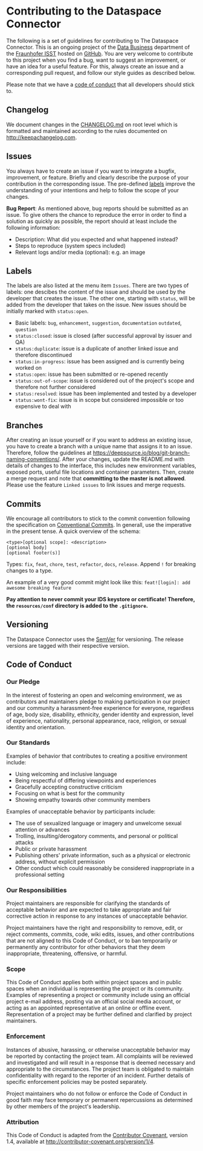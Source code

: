 # Contributing to the Dataspace Connector

The following is a set of guidelines for contributing to The Dataspace Connector. This is an ongoing project of the [Data Business](https://www.isst.fraunhofer.de/de/geschaeftsfelder/datenwirtschaft.html) department of the [Fraunhofer ISST](https://www.isst.fraunhofer.de/) hosted on [GitHub](https://github.com/FraunhoferISST/Dataspace-Connector). You are very welcome to contribute to this project when you find a bug, want to suggest an improvement, or have an idea for a useful feature. For this, always create an issue and a corresponding pull request, and follow our style guides as described below.

Please note that we have a [code of conduct](#code-of-conduct) that all developers should stick to.

## Changelog

We document changes in the [CHANGELOG.md](CHANGELOG.md) on root level which is formatted and maintained according to the rules documented on http://keepachangelog.com.

## Issues

You always have to create an issue if you want to integrate a bugfix, improvement, or feature. Briefly and clearly describe the purpose of your contribution in the corresponding issue. The pre-defined [labels](#labels) improve the understanding of your intentions and help to follow the scope of your changes. 

**Bug Report**: As mentioned above, bug reports should be submitted as an issue. To give others the chance to reproduce the error in order to find a solution as quickly as possible, the report should at least include the following information:
* Description: What did you expected and what happened instead?
* Steps to reproduce (system specs included)
* Relevant logs and/or media (optional): e.g. an image

## Labels

The labels are also listed at the menu item `Issues`. There are two types of labels: one descibes the content of the issue and should be used by the developer that creates the issue. The other one, starting with `status`, will be added from the developer that takes on the issue. New issues should be initially marked with `status:open`.
*  Basic labels: `bug`, `enhancement`, `suggestion`, `documentation` `outdated`, `question`
*  `status:closed`: issue is closed (after successful approval by issuer and QA)
*  `status:duplicate`: issue is a duplicate of another linked issue and therefore discontinued
*  `status:in-progress`: issue has been assigned and is currently being worked on
*  `status:open`: issue has been submitted or re-opened recently
*  `status:out-of-scope`: issue is considered out of the project's scope and therefore not further considered
*  `status:resolved`: issue has been implemented and tested by a developer
*  `status:wont-fix`: issue is in scope but considered impossible or too expensive to deal with

## Branches

After creating an issue yourself or if you want to address an existing issue, you have to create a branch with a unique name that assigns it to an issue. Therefore, follow the guidelines at https://deepsource.io/blog/git-branch-naming-conventions/. After your changes, update the README.md with details of changes to the interface, this includes new environment variables, exposed ports, useful file locations and container parameters. Then, create a merge request and note that **committing to the master is not allowed**. Please use the feature `Linked issues` to link issues and merge requests. 

## Commits

We encourage all contributors to stick to the commit convention following the specification on [Conventional Commits](https://www.conventionalcommits.org/en/v1.0.0/). In generall, use  the imperative in the present tense. A quick overview of the schema:
```
<type>[optional scope]: <description>
[optional body]
[optional footer(s)]
```

Types: `fix`, `feat`, `chore`, `test`, `refactor`, `docs`, `release`. Append `!` for breaking changes to a type. 

An example of a very good commit might look like this: `feat![login]: add awesome breaking feature`

**Pay attention to never commit your IDS keystore or certificate! Therefore, the `resources/conf` directory is added to the `.gitignore`.**

## Versioning
The Dataspace Connector uses the [SemVer](https://semver.org/) for versioning. The release versions are tagged with their respective version.

## Code of Conduct

### Our Pledge

In the interest of fostering an open and welcoming environment, we as
contributors and maintainers pledge to making participation in our project and
our community a harassment-free experience for everyone, regardless of age, body
size, disability, ethnicity, gender identity and expression, level of experience,
nationality, personal appearance, race, religion, or sexual identity and
orientation.

### Our Standards

Examples of behavior that contributes to creating a positive environment
include:

* Using welcoming and inclusive language
* Being respectful of differing viewpoints and experiences
* Gracefully accepting constructive criticism
* Focusing on what is best for the community
* Showing empathy towards other community members

Examples of unacceptable behavior by participants include:

* The use of sexualized language or imagery and unwelcome sexual attention or
advances
* Trolling, insulting/derogatory comments, and personal or political attacks
* Public or private harassment
* Publishing others' private information, such as a physical or electronic
  address, without explicit permission
* Other conduct which could reasonably be considered inappropriate in a
  professional setting

### Our Responsibilities

Project maintainers are responsible for clarifying the standards of acceptable
behavior and are expected to take appropriate and fair corrective action in
response to any instances of unacceptable behavior.

Project maintainers have the right and responsibility to remove, edit, or
reject comments, commits, code, wiki edits, issues, and other contributions
that are not aligned to this Code of Conduct, or to ban temporarily or
permanently any contributor for other behaviors that they deem inappropriate,
threatening, offensive, or harmful.

### Scope

This Code of Conduct applies both within project spaces and in public spaces
when an individual is representing the project or its community. Examples of
representing a project or community include using an official project e-mail
address, posting via an official social media account, or acting as an appointed
representative at an online or offline event. Representation of a project may be
further defined and clarified by project maintainers.

### Enforcement

Instances of abusive, harassing, or otherwise unacceptable behavior may be
reported by contacting the project team. All
complaints will be reviewed and investigated and will result in a response that
is deemed necessary and appropriate to the circumstances. The project team is
obligated to maintain confidentiality with regard to the reporter of an incident.
Further details of specific enforcement policies may be posted separately.

Project maintainers who do not follow or enforce the Code of Conduct in good
faith may face temporary or permanent repercussions as determined by other
members of the project's leadership.

### Attribution

This Code of Conduct is adapted from the [Contributor Covenant](http://contributor-covenant.org), version 1.4, available at http://contributor-covenant.org/version/1/4.
